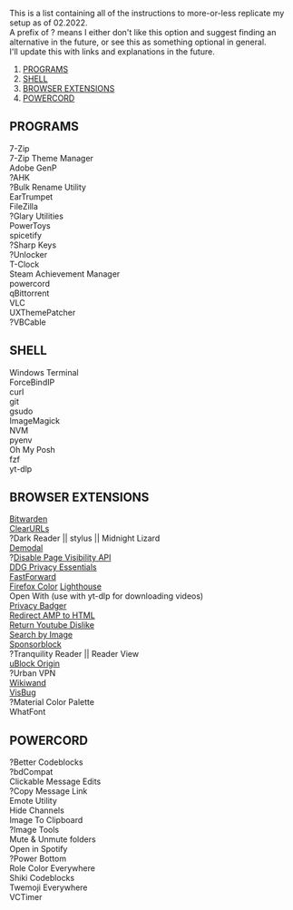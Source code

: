 This is a list containing all of the instructions to more-or-less replicate my setup as of 02.2022.  
A prefix of ? means I either don't like this option and suggest finding an alternative in the future, or see this as something optional in general.  
I'll update this with links and explanations in the future.

1. [PROGRAMS](#programs)
2. [SHELL](#shell)
3. [BROWSER EXTENSIONS](#browser-extensions)
4. [POWERCORD](#powercord)

## PROGRAMS

7-Zip  
7-Zip Theme Manager  
Adobe GenP  
?AHK  
?Bulk Rename Utility  
EarTrumpet  
FileZilla  
?Glary Utilities  
PowerToys  
spicetify  
?Sharp Keys  
?Unlocker  
T-Clock  
Steam Achievement Manager  
powercord  
qBittorrent  
VLC  
UXThemePatcher  
?VBCable  

## SHELL

Windows Terminal  
ForceBindIP  
curl  
git  
gsudo  
ImageMagick  
NVM  
pyenv  
Oh My Posh  
fzf  
yt-dlp  

## BROWSER EXTENSIONS

[Bitwarden](https://bitwarden.com/)  
[ClearURLs](https://github.com/ClearURLs/Addon/)  
?Dark Reader || stylus || Midnight Lizard  
[Demodal](https://github.com/AliasIO/demodal)  
?[Disable Page Visibility API](https://addons.mozilla.org/en-US/firefox/addon/disable-page-visibility/)  
[DDG Privacy Essentials](https://addons.mozilla.org/en-US/firefox/addon/duckduckgo-for-firefox/)  
[FastForward](https://github.com/FastForwardTeam/FastForward)  
[Firefox Color](https://color.firefox.com/)
[Lighthouse](https://github.com/GoogleChrome/lighthouse)  
Open With (use with yt-dlp for downloading videos)  
[Privacy Badger](https://privacybadger.org/)  
[Redirect AMP to HTML](https://addons.mozilla.org/en-US/firefox/addon/amp2html/)  
[Return Youtube Dislike](https://www.returnyoutubedislike.com/)  
[Search by Image](https://addons.mozilla.org/en-US/firefox/addon/search_by_image/)  
[Sponsorblock](https://github.com/ajayyy/SponsorBlock)  
?Tranquility Reader || Reader View  
[uBlock Origin](https://ublockorigin.com/)  
?Urban VPN  
[Wikiwand](https://www.wikiwand.com/)  
[VisBug](https://github.com/GoogleChromeLabs/ProjectVisBug)  
?Material Color Palette  
WhatFont  

## POWERCORD

?Better Codeblocks  
?bdCompat  
Clickable Message Edits  
?Copy Message Link  
Emote Utility  
Hide Channels  
Image To Clipboard  
?Image Tools  
Mute & Unmute folders  
Open in Spotify  
?Power Bottom  
Role Color Everywhere  
Shiki Codeblocks  
Twemoji Everywhere  
VCTimer  
